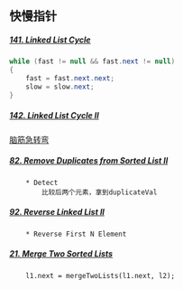 ## 快慢指针
##### [141. Linked List Cycle](https://leetcode.com/submissions/detail/387395058/)
```java
while (fast != null && fast.next != null)
{
    fast = fast.next.next;
    slow = slow.next;
}
```
##### [142. Linked List Cycle II](https://leetcode.com/submissions/detail/387401076/)
  [脑筋急转弯](https://github.com/amaolll123/fucking-algorithm/blob/master/%E7%AE%97%E6%B3%95%E6%80%9D%E7%BB%B4%E7%B3%BB%E5%88%97/%E5%8F%8C%E6%8C%87%E9%92%88%E6%8A%80%E5%B7%A7.md)

##### [82. Remove Duplicates from Sorted List II](https://leetcode.com/submissions/detail/392099579/)
```
    * Detect 
        比较后两个元素，拿到duplicateVal
```

##### [92. Reverse Linked List II](https://leetcode.com/submissions/detail/392122532/)
```
    * Reverse First N Element
```

##### [21. Merge Two Sorted Lists](https://leetcode.com/submissions/detail/392133795/)
```
    l1.next = mergeTwoLists(l1.next, l2);
```




